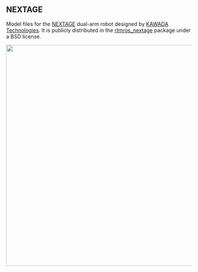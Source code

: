 ## NEXTAGE

Model files for the [NEXTAGE](http://nextage.kawada.jp/en/) dual-arm robot designed by
[KAWADA Technologies](http://www.kawada.jp/). It is publicly
distributed in the [rtmros_nextage](https://github.com/tork-a/rtmros_nextage)
package under a BSD license.

<img src="https://scaron.info/images/openrave/nextage.png" width="600">
